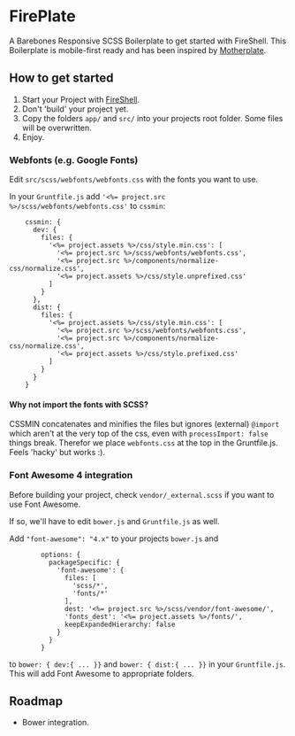 # FirePlate
A Barebones Responsive SCSS Boilerplate to get started with FireShell.
This Boilerplate is mobile-first ready and has been inspired by [Motherplate](https://github.com/leemunroe/motherplate).

## How to get started
1. Start your Project with [FireShell](http://getfireshell.com).
2. Don't 'build' your project yet.
3. Copy the folders `app/` and `src/` into your projects root folder. Some files will be overwritten.
4. Enjoy.

### Webfonts (e.g. Google Fonts)
Edit `src/scss/webfonts/webfonts.css` with the fonts you want to use.

In your `Gruntfile.js` add `'<%= project.src %>/scss/webfonts/webfonts.css'` to `cssmin`:

```
    cssmin: {
      dev: {
        files: {
          '<%= project.assets %>/css/style.min.css': [
            '<%= project.src %>/scss/webfonts/webfonts.css',
            '<%= project.src %>/components/normalize-css/normalize.css',
            '<%= project.assets %>/css/style.unprefixed.css'
          ]
        }
      },
      dist: {
        files: {
          '<%= project.assets %>/css/style.min.css': [
            '<%= project.src %>/scss/webfonts/webfonts.css',
            '<%= project.src %>/components/normalize-css/normalize.css',
            '<%= project.assets %>/css/style.prefixed.css'
          ]
        }
      }
    }
```

#### Why not import the fonts with SCSS?
CSSMIN concatenates and minifies the files but ignores (external) `@import` which aren't at the very top of the css, even with `processImport: false` things break. Therefor we place `webfonts.css` at the top in the Gruntfile.js. Feels 'hacky' but works :).

### Font Awesome 4 integration
Before building your project, check `vendor/_external.scss` if you want to use Font Awesome.

If so, we'll have to edit `bower.js` and `Gruntfile.js` as well.

Add `"font-awesome": "4.x"` to your projects `bower.js` and

```
        options: {
          packageSpecific: {
            'font-awesome': {
              files: [
                'scss/*',
                'fonts/*'
              ],
              dest: '<%= project.src %>/scss/vendor/font-awesome/',
              'fonts_dest': '<%= project.assets %>/fonts/',
              keepExpandedHierarchy: false
            }
          }
        }
```
to `bower: { dev:{ ... }}` and `bower: { dist:{ ... }}` in your `Gruntfile.js`. This will add Font Awesome to appropriate folders.


## Roadmap
* Bower integration.
